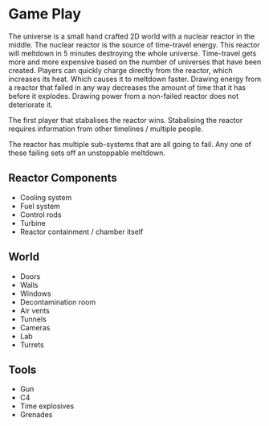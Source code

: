 # Game Play

The universe is a small hand crafted 2D world with a nuclear reactor in the middle. The nuclear reactor is the source of time-travel energy. This reactor will meltdown in 5 minutes destroying the whole universe. Time-travel gets more and more expensive based on the number of universes that have been created. Players can quickly charge directly from the reactor, which increases its heat. Which causes it to meltdown faster. Drawing energy from a reactor that failed in any way decreases the amount of time that it has before it explodes. Drawing power from a non-failed reactor does not deteriorate it.

The first player that stabalises the reactor wins. Stabalising the reactor requires information from other timelines / multiple people.

The reactor has multiple sub-systems that are all going to fail. Any one of these failing sets off an unstoppable meltdown.

## Reactor Components
 - Cooling system
 - Fuel system
 - Control rods
 - Turbine
 - Reactor containment / chamber itself

## World
 - Doors
 - Walls
 - Windows
 - Decontamination room
 - Air vents
 - Tunnels
 - Cameras
 - Lab
 - Turrets

## Tools
 - Gun
 - C4
 - Time explosives
 - Grenades
